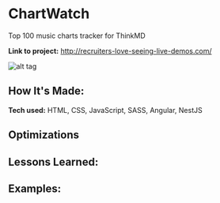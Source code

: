 # ChartWatch
Top 100 music charts tracker for ThinkMD

**Link to project:** http://recruiters-love-seeing-live-demos.com/

![alt tag](http://placecorgi.com/1200/650)

## How It's Made:

**Tech used:** HTML, CSS, JavaScript, SASS, Angular, NestJS 


## Optimizations


## Lessons Learned:



## Examples:




